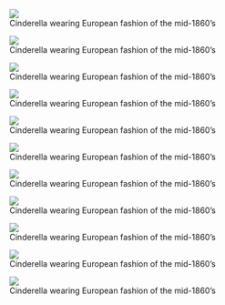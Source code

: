 
<link rel="stylesheet" href="https://cdn.jsdelivr.net/gh/taotie6/sampleJSON@main/css/photo_pinterest.css">
<meta name="referrer" content="no-referrer" />

<div id="columns">
<figure>
<img class="img-item" src="https://telegra.ph/file/b3471fe4c7ed1a8e52f10.jpg" />
<figcaption>Cinderella wearing European fashion of the mid-1860’s</figcaption>
</figure>
<figure>
<img class="img-item" src="https://telegra.ph/file/e87b03a6207ce66e64385.jpg" />
<figcaption>Cinderella wearing European fashion of the mid-1860’s</figcaption>
		</figure>
		<figure>
<img class="img-item" src="https://telegra.ph/file/12355a19928cce65cae5d.jpg" />
<figcaption>Cinderella wearing European fashion of the mid-1860’s</figcaption>
		</figure>
		<figure>
<img class="img-item" src="https://telegra.ph/file/9be05813b453d4fbf3d18.jpg" />
<figcaption>Cinderella wearing European fashion of the mid-1860’s</figcaption>
		</figure>
		<figure>
<img class="img-item" src="https://telegra.ph/file/d20f545ea7b1f72fa5249.jpg" />
<figcaption>Cinderella wearing European fashion of the mid-1860’s</figcaption>
		</figure>
		<figure>
<img class="img-item" src="https://telegra.ph/file/13eee532f591abf587f31.jpg" />
<figcaption>Cinderella wearing European fashion of the mid-1860’s</figcaption>
		</figure>
		<figure>
<img class="img-item" src="https://telegra.ph/file/65dc2cdf4d5f5337e946f.jpg" />
<figcaption>Cinderella wearing European fashion of the mid-1860’s</figcaption>
		</figure>
		<figure>
<img class="img-item" src="https://telegra.ph/file/88c869de5b4ea310cf88a.jpg" />
<figcaption>Cinderella wearing European fashion of the mid-1860’s</figcaption>
		</figure>
		<figure>
<img class="img-item" src="https://telegra.ph/file/6e73e81adb82ed2b0b3af.jpg" />
<figcaption>Cinderella wearing European fashion of the mid-1860’s</figcaption>
		</figure>
		<figure>
<img class="img-item" src="https://telegra.ph/file/3be3914c743dbb3d726b1.jpg />
<figcaption>Cinderella wearing European fashion of the mid-1860’s</figcaption>
		</figure>
		<figure>
<img class="img-item" src="https://telegra.ph/file/59d7f19b66672484d6b9c.jpg" />
<figcaption>Cinderella wearing European fashion of the mid-1860’s</figcaption>
		</figure>
		<figure>
<img class="img-item" src="https://telegra.ph/file/a6c4a1066ae03c4048d18.jpg" />
<figcaption>Cinderella wearing European fashion of the mid-1860’s</figcaption>
		</figure>
		
</div>
